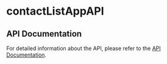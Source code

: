 # contactListAppAPI

## API Documentation

For detailed information about the API, please refer to the [API Documentation](https://web.postman.co/workspace/291207d5-1073-4eda-b783-3fd9231b4116/documentation/36297486-f1ebac70-5eea-48bf-86d8-29c7d7932269).
